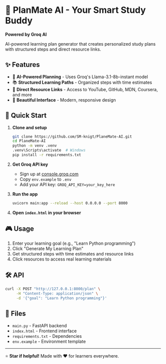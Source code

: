 # 🚀 PlanMate AI - Your Smart Study Buddy

**Powered by Groq AI**

AI-powered learning plan generator that creates personalized study plans with structured steps and direct resource links.

## ✨ Features

- 🤖 **AI-Powered Planning** - Uses Groq's Llama-3.1-8b-instant model
- 📚 **Structured Learning Paths** - Organized steps with time estimates
- 🔗 **Direct Resource Links** - Access to YouTube, GitHub, MDN, Coursera, and more
- 🎨 **Beautiful Interface** - Modern, responsive design

## 🚀 Quick Start

1. **Clone and setup**
   ```bash
   git clone https://github.com/SM-knigt/PlaneMate-AI.git
   cd PlaneMate-AI
   python -m venv .venv
   .venv\Scripts\activate  # Windows
   pip install -r requirements.txt
   ```

2. **Get Groq API key**
   - Sign up at [console.groq.com](https://console.groq.com/)
   - Copy `env.example` to `.env`
   - Add your API key: `GROQ_API_KEY=your_key_here`

3. **Run the app**
   ```bash
   uvicorn main:app --reload --host 0.0.0.0 --port 8000
   ```

4. **Open `index.html` in your browser**

## 🎮 Usage

1. Enter your learning goal (e.g., "Learn Python programming")
2. Click "Generate My Learning Plan"
3. Get structured steps with time estimates and resource links
4. Click resources to access real learning materials

## 🛠️ API

```bash
curl -X POST "http://127.0.0.1:8000/plan" \
     -H "Content-Type: application/json" \
     -d '{"goal": "Learn Python programming"}'
```

## 📁 Files

- `main.py` - FastAPI backend
- `index.html` - Frontend interface
- `requirements.txt` - Dependencies
- `env.example` - Environment template

---

⭐ **Star if helpful!** Made with ❤️ for learners everywhere.

